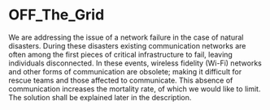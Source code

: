 # OFF_The_Grid 


We are addressing the issue of a network failure in the case of natural disasters. During these disasters existing communication networks are often among the first pieces of critical infrastructure to fail, leaving individuals disconnected. In these events, wireless fidelity (Wi-Fi) networks and other forms of communication are obsolete; making it difficult for rescue teams and those affected to communicate. This absence of communication increases the mortality rate, of which we would like to limit. The solution shall be explained later in the description.
